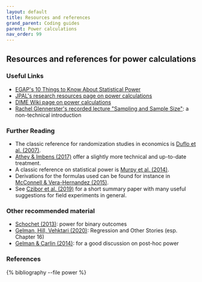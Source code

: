 ```yaml
---
layout: default
title: Resources and references
grand_parent: Coding guides
parent: Power calculations
nav_order: 99
---
```


## Resources and references for power calculations

### Useful Links

- [EGAP's 10 Things to Know About Statistical Power](https://egap.org/resource/10-things-to-know-about-statistical-power/)
- [JPAL's research resources page on power calculations](https://www.povertyactionlab.org/resource/power-calculations)
- [DIME Wiki page on power calculations](https://dimewiki.worldbank.org/Power_Calculations)
- [Rachel Glennerster's recorded lecture "Sampling and Sample Size"](https://www.youtube.com/watch?v=aNbabnONlY4): a non-technical introduction

### Further Reading

- The classic reference for randomization studies in economics is [Duflo et al. (2007)](#DufloGlennersterKremer2007).
- [Athey & Imbens (2017)](#AtheyImbens2017) offer a slightly more technical and up-to-date treatment.
- A classic reference on statistical power is [Murpy et al. (2014)](#MurphyMyorsWolach2014).
- Derivations for the formulas used can be found for instance in [McConnell & Vera-Hernandez (2015)](#McConnellVera-Hernandez2015).
- See [Czibor et al. (2019)](#CziborJimenez-GomezList2019) for a short summary paper with many useful suggestions for field experiments in general.

### Other recommended material

- [Schochet (2013)](#Schochet2013): power for binary outcomes
- [Gelman, Hill, Vehktari (2020)](#GelmanHillVehtari2020): Regression and Other Stories (esp. Chapter 16)
- [Gelman & Carlin (2014)](#GelmanCarlin2014): for a good discussion on post-hoc power

### References

{% bibliography --file power %}
